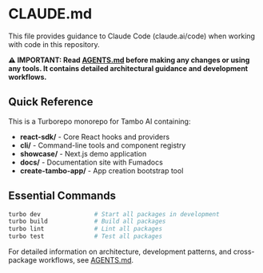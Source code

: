# CLAUDE.md

This file provides guidance to Claude Code (claude.ai/code) when working with code in this repository.

**⚠️ IMPORTANT: Read [AGENTS.md](./AGENTS.md) before making any changes or using any tools. It contains detailed architectural guidance and development workflows.**

## Quick Reference

This is a Turborepo monorepo for Tambo AI containing:

- **react-sdk/** - Core React hooks and providers
- **cli/** - Command-line tools and component registry
- **showcase/** - Next.js demo application
- **docs/** - Documentation site with Fumadocs
- **create-tambo-app/** - App creation bootstrap tool

## Essential Commands

```bash
turbo dev               # Start all packages in development
turbo build             # Build all packages
turbo lint              # Lint all packages
turbo test              # Test all packages
```

For detailed information on architecture, development patterns, and cross-package workflows, see [AGENTS.md](./AGENTS.md).
